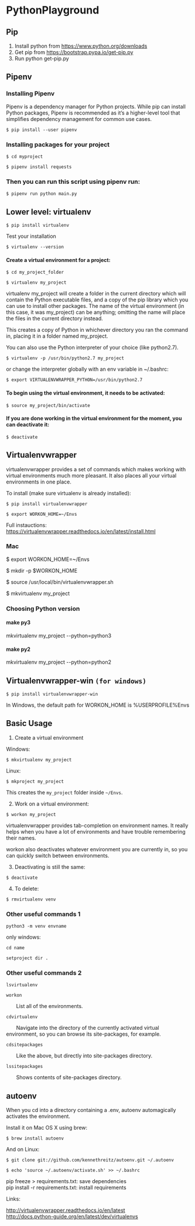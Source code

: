 # PythonPlayground

## Pip

1. Install python from https://www.python.org/downloads
2. Get pip from https://bootstrap.pypa.io/get-pip.py
3. Run python get-pip.py

## Pipenv

### Installing Pipenv

Pipenv is a dependency manager for Python projects. While pip can install Python packages, Pipenv is recommended as it’s a higher-level tool that simplifies dependency management for common use cases.

``
$ pip install --user pipenv
``

### Installing packages for your project

``
$ cd myproject
``

``
$ pipenv install requests
``

### Then you can run this script using pipenv run:

``
$ pipenv run python main.py
``

## Lower level: virtualenv

``
$ pip install virtualenv
``

Test your installation

``
$ virtualenv --version
``

#### Create a virtual environment for a project:

``
$ cd my_project_folder
``

``
$ virtualenv my_project
``

virtualenv my_project will create a folder in the current directory which will contain the Python executable files, and a copy of the pip library which you can use to install other packages. The name of the virtual environment (in this case, it was my_project) can be anything; omitting the name will place the files in the current directory instead.

This creates a copy of Python in whichever directory you ran the command in, placing it in a folder named my_project.

You can also use the Python interpreter of your choice (like python2.7).

``
$ virtualenv -p /usr/bin/python2.7 my_project
``

or change the interpreter globally with an env variable in ~/.bashrc:

``
$ export VIRTUALENVWRAPPER_PYTHON=/usr/bin/python2.7
``

#### To begin using the virtual environment, it needs to be activated:

``
$ source my_project/bin/activate
``

#### If you are done working in the virtual environment for the moment, you can deactivate it:

``
$ deactivate
``

## Virtualenvwrapper

virtualenvwrapper provides a set of commands which makes working with virtual environments much more pleasant. It also places all your virtual environments in one place.

To install (make sure virtualenv is already installed):

``
$ pip install virtualenvwrapper
``

``
$ export WORKON_HOME=~/Envs
``

Full instauctions: https://virtualenvwrapper.readthedocs.io/en/latest/install.html

### Mac

$ export WORKON_HOME=~/Envs

$ mkdir -p $WORKON_HOME

$ source /usr/local/bin/virtualenvwrapper.sh

$ mkvirtualenv my_project


### Choosing Python version

#### make py3
mkvirtualenv my_project --python=python3

#### make py2
mkvirtualenv my_project --python=python2


## Virtualenvwrapper-win ``(for windows)``

``
$ pip install virtualenvwrapper-win
``

In Windows, the default path for WORKON_HOME is %USERPROFILE%Envs


## Basic Usage

1. Create a virtual environment 

Windows:

``
$ mkvirtualenv my_project
``

Linux:

``
$ mkproject my_project
``


This creates the ``my_project`` folder inside ``~/Envs``.

2. Work on a virtual environment:

``
$ workon my_project
``

virtualenvwrapper provides tab-completion on environment names. It really helps when you have a lot of environments and have trouble remembering their names.

workon also deactivates whatever environment you are currently in, so you can quickly switch between environments.

3. Deactivating is still the same:

``
$ deactivate
``

4. To delete:

``
$ rmvirtualenv venv
``

### Other useful commands 1

``python3 -m venv envname``

only windows:

``cd name``

``setproject dir . ``
	
### Other useful commands 2

``lsvirtualenv``

``workon``
        
&nbsp;&nbsp;&nbsp;&nbsp;&nbsp;&nbsp;&nbsp;List all of the environments.

``cdvirtualenv``

&nbsp;&nbsp;&nbsp;&nbsp;&nbsp;&nbsp;&nbsp;Navigate into the directory of the currently activated virtual environment, so you can browse its site-packages, for example.

``cdsitepackages``

&nbsp;&nbsp;&nbsp;&nbsp;&nbsp;&nbsp;&nbsp;Like the above, but directly into site-packages directory.

``lssitepackages``

&nbsp;&nbsp;&nbsp;&nbsp;&nbsp;&nbsp;&nbsp;Shows contents of site-packages directory.


## autoenv

When you cd into a directory containing a .env, autoenv automagically activates the environment.

Install it on Mac OS X using brew:

`` $ brew install autoenv ``

And on Linux:

``$ git clone git://github.com/kennethreitz/autoenv.git ~/.autoenv``

`` $ echo 'source ~/.autoenv/activate.sh' >> ~/.bashrc ``



pip freeze > requirements.txt: save dependencies <br>
pip install -r requirements.txt: install requirements <br>

Links:

http://virtualenvwrapper.readthedocs.io/en/latest <br>
http://docs.python-guide.org/en/latest/dev/virtualenvs <br>
